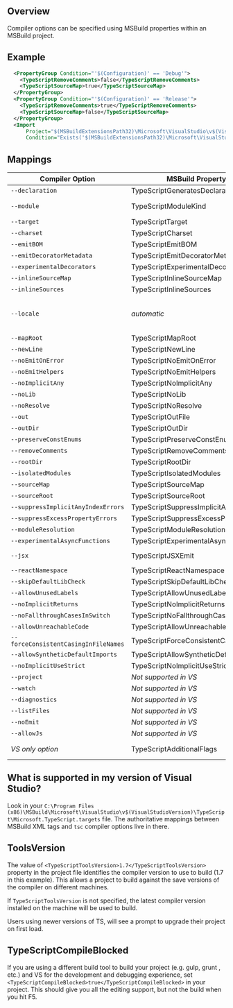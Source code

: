 ## Overview

Compiler options can be specified using MSBuild properties within an MSBuild project.

## Example

```XML
  <PropertyGroup Condition="'$(Configuration)' == 'Debug'">
    <TypeScriptRemoveComments>false</TypeScriptRemoveComments>
    <TypeScriptSourceMap>true</TypeScriptSourceMap>
  </PropertyGroup>
  <PropertyGroup Condition="'$(Configuration)' == 'Release'">
    <TypeScriptRemoveComments>true</TypeScriptRemoveComments>
    <TypeScriptSourceMap>false</TypeScriptSourceMap>
  </PropertyGroup>
  <Import
      Project="$(MSBuildExtensionsPath32)\Microsoft\VisualStudio\v$(VisualStudioVersion)\TypeScript\Microsoft.TypeScript.targets"
      Condition="Exists('$(MSBuildExtensionsPath32)\Microsoft\VisualStudio\v$(VisualStudioVersion)\TypeScript\Microsoft.TypeScript.targets')" />
```

## Mappings

Compiler Option                              | MSBuild Property Name                      | Allowed Values
---------------------------------------------|--------------------------------------------|-----------------
`--declaration`                              | TypeScriptGeneratesDeclarations            | boolean
`--module`                                   | TypeScriptModuleKind                       | `AMD`, `CommonJs`, `UMD`, or `System`
`--target`                                   | TypeScriptTarget                           | `ES3`, `ES5`, or `ES6`
`--charset`                                  | TypeScriptCharset                          |
`--emitBOM`                                  | TypeScriptEmitBOM                          | boolean
`--emitDecoratorMetadata`                    | TypeScriptEmitDecoratorMetadata            | boolean
`--experimentalDecorators`                   | TypeScriptExperimentalDecorators           | boolean
`--inlineSourceMap`                          | TypeScriptInlineSourceMap                  | boolean
`--inlineSources`                            | TypeScriptInlineSources                    | boolean
`--locale`                                   | *automatic*                                | Automatically set to PreferredUILang value
`--mapRoot`                                  | TypeScriptMapRoot                          | File path
`--newLine`                                  | TypeScriptNewLine                          | `CRLF` or `LF`
`--noEmitOnError`                            | TypeScriptNoEmitOnError                    | boolean
`--noEmitHelpers`                            | TypeScriptNoEmitHelpers                    | boolean
`--noImplicitAny`                            | TypeScriptNoImplicitAny                    | boolean
`--noLib`                                    | TypeScriptNoLib                            | boolean
`--noResolve`                                | TypeScriptNoResolve                        | boolean
`--out`                                      | TypeScriptOutFile                          | File path
`--outDir`                                   | TypeScriptOutDir                           | File path
`--preserveConstEnums`                       | TypeScriptPreserveConstEnums               | boolean
`--removeComments`                           | TypeScriptRemoveComments                   | boolean
`--rootDir`                                  | TypeScriptRootDir                          | File path
`--isolatedModules`                          | TypeScriptIsolatedModules                  | boolean
`--sourceMap`                                | TypeScriptSourceMap                        | File path
`--sourceRoot`                               | TypeScriptSourceRoot                       | File path
`--suppressImplicitAnyIndexErrors`           | TypeScriptSuppressImplicitAnyIndexErrors   | boolean
`--suppressExcessPropertyErrors`             |  TypeScriptSuppressExcessPropertyErrors    | boolean
`--moduleResolution`                         | TypeScriptModuleResolution                 | `Classic` or `Node`
`--experimentalAsyncFunctions`               | TypeScriptExperimentalAsyncFunctions       | boolean
`--jsx`                                      | TypeScriptJSXEmit                          | `React` or `Preserve`
`--reactNamespace`                           | TypeScriptReactNamespace                   | string
`--skipDefaultLibCheck`                      | TypeScriptSkipDefaultLibCheck              | boolean
`--allowUnusedLabels`                        | TypeScriptAllowUnusedLabels                | boolean
`--noImplicitReturns`                        | TypeScriptNoImplicitReturns                | boolean
`--noFallthroughCasesInSwitch`               | TypeScriptNoFallthroughCasesInSwitch       | boolean
`--allowUnreachableCode`                     | TypeScriptAllowUnreachableCode             | boolean
`--forceConsistentCasingInFileNames`         | TypeScriptForceConsistentCasingInFileNames | boolean
`--allowSyntheticDefaultImports`             | TypeScriptAllowSyntheticDefaultImports     | boolean
`--noImplicitUseStrict`                      | TypeScriptNoImplicitUseStrict              | boolean
`--project`                                  | *Not supported in VS*                      |
`--watch`                                    | *Not supported in VS*                      |
`--diagnostics`                              | *Not supported in VS*                      |
`--listFiles`                                | *Not supported in VS*                      |
`--noEmit`                                   | *Not supported in VS*                      |
`--allowJs`                                  | *Not supported in VS*                      |
*VS only option*                             | TypeScriptAdditionalFlags                  | *Any compiler option*

## What is supported in my version of Visual Studio?

Look in your `C:\Program Files (x86)\MSBuild\Microsoft\VisualStudio\v$(VisualStudioVersion)\TypeScript\Microsoft.TypeScript.targets` file.
The authoritative mappings between MSBuild XML tags and `tsc` compiler options live in there.

## ToolsVersion

The value of `<TypeScriptToolsVersion>1.7</TypeScriptToolsVersion>` property in the project file identifies the compiler version to use to build (1.7 in this example).
This allows a project to build against the save versions of the compiler on different machines.

If `TypeScriptToolsVersion` is not specified, the latest compiler version installed on the machine will be used to build.

Users using newer versions of TS, will see a prompt to upgrade their project on first load.

## TypeScriptCompileBlocked

If you are using a different build tool to build your project (e.g. gulp, grunt , etc.) and VS for the development and debugging experience, set `<TypeScriptCompileBlocked>true</TypeScriptCompileBlocked>` in your project.
This should give you all the editing support, but not the build when you hit F5.